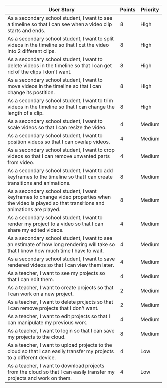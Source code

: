 | User Story                                                                                                                                         | Points | Priority |
| -------------------------------------------------------------------------------------------------------------------------------------------------- | ------ | -------- |
| As a secondary school student, I want to see a timeline so that I can see when a video clip starts and ends.                                       | 8      | High     |
| As a secondary school student, I want to split videos in the timeline so that I cut the video into 2 different clips.                              | 8      | High     |
| As a secondary school student, I want to delete videos in the timeline so that I can get rid of the clips I don't want.                            | 8      | High     |
| As a secondary school student, I want to move videos in the timeline so that I can change its postition.                                           | 8      | High     |
| As a secondary school student, I want to trim videos in the timeline so that I can change the length of a clip.                                    | 8      | High     |
| As a secondary school student, I want to scale videos so that I can resize the video.                                                              | 4      | Medium   |
| As a secondary school student, I want to position videos so that I can overlap videos.                                                             | 4      | Medium   |
| As a secondary school student, I want to crop videos so that I can remove unwanted parts from video.                                               | 4      | Medium   |
| As a secondary school student, I want to add keyframes to the timeline so that I can create transitions and animations.                            | 8      | Medium   |
| As a secondary school student, I want keyframes to change video properties when the video is played so that transitions and animations are played. | 8      | Medium   |
| As a secondary school student, I want to render my project to a video so that I can share my edited videos.                                        | 4      | Medium   |
| As a secondary school student, I want to see an estimate of how long rendering will take so that I know how much time I have to wait.              | 4      | Medium   |
| As a secondary school student, I want to save rendered videos so that I can view them later.                                                       | 4      | Medium   |
| As a teacher, I want to see my projects so that I can edit them.                                                                                   | 4      | Medium   |
| As a teacher, I want to create projects so that I can work on a new project.                                                                       | 2      | Medium   |
| As a teacher, I want to delete projects so that I can remove projects that I don't want.                                                           | 2      | Medium   |
| As a teacher, I want to edit projects so that I can manipulate my previous work.                                                                   | 4      | Medium   |
| As a teacher, I want to login so that I can save my projects to the cloud.                                                                         | 8      | Medium   |
| As a teacher, I want to upload projects to the cloud so that I can easily transfer my projects to a different device.                              | 4      | Low      |
| As a teacher, I want to download projects from the cloud so that I can easily transfer my projects and work on them.                               | 4      | Low      |
